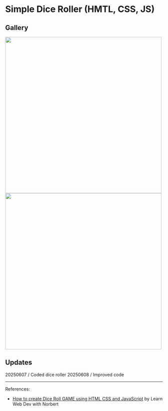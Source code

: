 # Simple Dice Roller (HMTL, CSS, JS)
## Gallery
<img src="https://github.com/user-attachments/assets/26c32c27-bd40-4192-9bd7-d664c441d507" width="500"/>
<img src="https://github.com/user-attachments/assets/8b70a12a-c407-4013-9885-d2767bfbd30e" width="500"/>

## Updates
20250607 / Coded dice roller
20250608 / Improved code

---
References:
- [How to create Dice Roll GAME using HTML CSS and JavaScript](https://youtu.be/Wi-2jF2VC_4) by Learn Web Dev with Norbert

